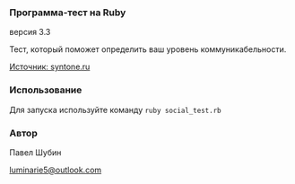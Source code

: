 ### Программа-тест на Ruby
версия 3.3

Тест, который поможет определить ваш уровень коммуникабельности.

[Источник: syntone.ru](http://syntone.ru/psytesty/vash-uroven-obshhitelnosti/)

### Использование
Для запуска используйте команду `ruby social_test.rb`

### Автор
Павел Шубин

luminarie5@outlook.com
